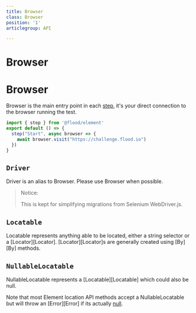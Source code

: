 ```yaml
---
title: Browser
class: Browser
position: '1'
articlegroup: API

---
```


# Browser

# Browser

Browser is the main entry point in each [step][step], it's your direct connection to the browser running the test.

```typescript
import { step } from '@flood/element'
export default () => {
  step("Start", async browser => {
    await browser.visit("https://challenge.flood.io")
  })
}
```

## `Driver`

Driver is an alias to Browser. Please use Browser when possible.

> Notice:
>
> This is kept for simplifying migrations from Selenium WebDriver.js.

## `Locatable`

Locatable represents anything able to be located, either a string selector or a [Locator][Locator]. [Locator][Locator]s are generally created using [By][By] methods.

## `NullableLocatable`

NullableLocatable represents a [Locatable][Locatable] which could also be null.

Note that most Element location API methods accept a NullableLocatable but will throw an [Error][Error] if its actually [null][null].

[step]: ../../../../documented/DSL#step

[null]: https://developer.mozilla.org/en-US/docs/Web/JavaScript/Reference/Global_Objects/null
